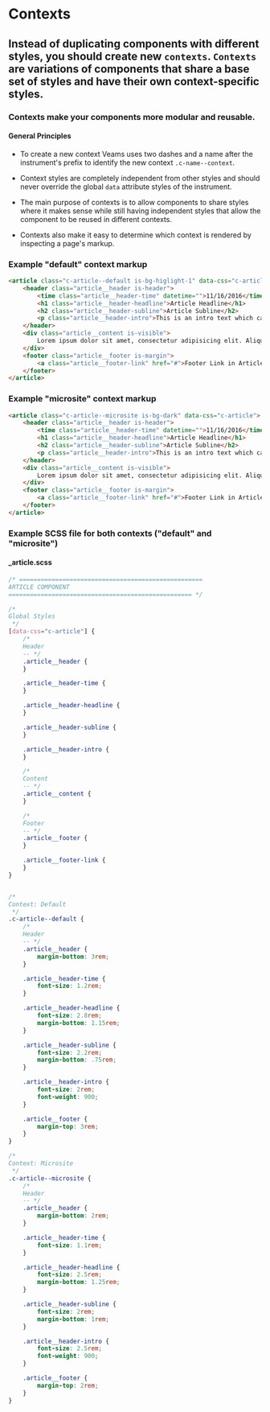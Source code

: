 [//]: # ({{#wrapWith "grid-row"}})
[//]: #     ({{#wrapWith "grid-col" colClasses="is-col-mobile-l-12"}})

# Contexts

## Instead of duplicating components with different styles, you should create new `contexts`. `Contexts` are variations of components that share a base set of styles and have their own context-specific styles.

### Contexts make your components more modular and reusable. 


[//]: #     ({{/wrapWith}})
[//]: # ({{/wrapWith}})
[//]: # ({{#wrapWith "grid-row"}})
[//]: #     ({{#wrapWith "grid-col" colClasses="is-col-mobile-l-6"}})


#### General Principles

- To create a new context Veams uses two dashes and a name after the instrument's prefix to identify the new
context `.c-name--context`. 

- Context styles are completely independent from other styles and should never override the global `data` attribute 
styles of the instrument.

- The main purpose of contexts is to allow components to share styles where it makes sense while still having 
independent styles that allow the component to be reused in different contexts.

- Contexts also make it easy to determine which context is rendered by inspecting a page's markup.

[//]: #     ({{/wrapWith}})
[//]: #     ({{#wrapWith "grid-col" colClasses="is-col-mobile-l-6"}})

### Example "default" context markup 

``` html
<article class="c-article--default is-bg-higlight-1" data-css="c-article">
	<header class="article__header is-header">
		<time class="article__header-time" datetime="">11/16/2016</time>
		<h1 class="article__header-headline">Article Headline</h1>
		<h2 class="article__header-subline">Article Subline</h2>
		<p class="article__header-intro">This is an intro text which can be used in every article component.</p>
	</header>
	<div class="article__content is-visible">
		Lorem ipsum dolor sit amet, consectetur adipisicing elit. Aliquam aperiam architecto atque cupiditate dicta earum ex facilis harum incidunt, laboriosam officiis placeat quas recusandae, rerum, sit tempore tenetur. Impedit, velit.
	</div>
	<footer class="article__footer is-margin">
        <a class="article__footer-link" href="#">Footer Link in Article</a>
    </footer>
</article>
```

### Example "microsite" context markup

``` html
<article class="c-article--microsite is-bg-dark" data-css="c-article">
	<header class="article__header is-header">
		<time class="article__header-time" datetime="">11/16/2016</time>
		<h1 class="article__header-headline">Article Headline</h1>
		<h2 class="article__header-subline">Article Subline</h2>
		<p class="article__header-intro">This is an intro text which can be used in every article component.</p>
	</header>
	<div class="article__content is-visible">
		Lorem ipsum dolor sit amet, consectetur adipisicing elit. Aliquam aperiam architecto atque cupiditate dicta earum ex facilis harum incidunt, laboriosam officiis placeat quas recusandae, rerum, sit tempore tenetur. Impedit, velit.
	</div>
	<footer class="article__footer is-margin">
        <a class="article__footer-link" href="#">Footer Link in Article</a>
    </footer>
</article>
``` 

### Example SCSS file for both contexts ("default" and "microsite")

#### _article.scss

``` scss
/* ===================================================
ARTICLE COMPONENT
=================================================== */

/* 
Global Styles
 */
[data-css="c-article"] {
	/*
	Header
	-- */
	.article__header {
	}

	.article__header-time {
	}

	.article__header-headline {
	}

	.article__header-subline {
	}

	.article__header-intro {
	}

	/*
	Content
	-- */
	.article__content {
	}

	/*
	Footer
	-- */
	.article__footer {
	}

	.article__footer-link {
	}
}


/* 
Context: Default 
 */
.c-article--default {
	/*
	Header
	-- */
	.article__header {
		margin-bottom: 3rem;
	}

	.article__header-time {
		font-size: 1.2rem;
	}

	.article__header-headline {
		font-size: 2.8rem;
		margin-bottom: 1.15rem;
	}

	.article__header-subline {
		font-size: 2.2rem;
		margin-bottom: .75rem;
	}

	.article__header-intro {
		font-size: 2rem;
		font-weight: 900;
	}

	.article__footer {
		margin-top: 3rem;
	}
}

/* 
Context: Microsite 
 */
.c-article--microsite {
	/*
	Header
	-- */
	.article__header {
		margin-bottom: 2rem;
	}

	.article__header-time {
		font-size: 1.1rem;
	}

	.article__header-headline {
		font-size: 2.5rem;
		margin-bottom: 1.25rem;
	}

	.article__header-subline {
		font-size: 2rem;
		margin-bottom: 1rem;
	}

	.article__header-intro {
		font-size: 2.5rem;
		font-weight: 900;
	}

	.article__footer {
		margin-top: 2rem;
	}
}
```
[//]: #     ({{/wrapWith}})
[//]: # ({{/wrapWith}})
